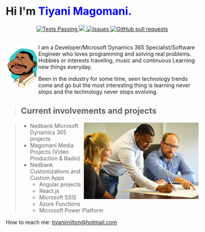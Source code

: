 # Hi I'm **<span style="color:blue">Tiyani Magomani.</span>**

<p align="center">

  <p align="center">
    <a href="https://github.com/tiyanimilton/github-readme-stats/actions">
      <img alt="Tests Passing" src="https://github.com/anuraghazra/github-readme-stats/workflows/Test/badge.svg" />
    </a>
    <a href="https://codecov.io/gh/tiyanimilton/github-readme-stats">
      <img src="https://codecov.io/gh/tiyanimilton/github-readme-stats/branch/master/graph/badge.svg" />
    </a>
    <a href="https://github.com/tiyanimilton/github-readme-stats/issues">
      <img alt="Issues" src="https://img.shields.io/github/issues/tiyanimilton/github-readme-stats?color=0088ff" />
    </a>
    <a href="https://github.com/tiyanimilton/github-readme-stats/pulls">
      <img alt="GitHub pull requests" src="https://img.shields.io/github/issues-pr/tiyanimilton/github-readme-stats?color=0088ff" />
    </a>
    <br />
    <br />

  </p>
  </p>

<picture >

  <img alt="Shows an illustrated sun in light color mode and a moon with stars in dark color mode." src="Magomani,Tiyani.jpg" width="85px" height="auto"  align="left" style="border-radius: 50%;">
</picture>



I am a Developer/Microsoft Dynamics 365 Specialist/Software Engineer who loves programming and solving real problems.
Hobbies or interests traveling, music and continuous Learning new things everyday.

Been in the industry for some time, seen technology trends come and go but the most interesting thing is learning never stops and the technology never stops evolving.

> ## Current involvements and projects

<picture >
  <img alt="Shows an illustrated sun in light color mode and a moon with stars in dark color mode." src="IMG_0341.jpeg" width="300"  align="right" >
</picture>

> * Nedbank Microsoft Dynamics 365 projects
> * Magomani Media Projects (Video Production & Radio)  
> * Nedbank Customizations and Custom Apps
>   * Angular projects
>   * React.js
>   * Microsoft SSIS
>   * Azure Functions
>   * Microsoft Power Platform

How to reach me: tiyanimilton@hotmail.com
